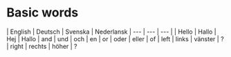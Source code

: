 # Basic words

| English | Deutsch | Svenska | Nederlansk
| --- | --- | --- |
| Hello | Hallo | Hej | Hallo
| and | und | och | en
| or | oder | eller | of
| left | links | vänster | ?
| right | rechts | höher | ?
